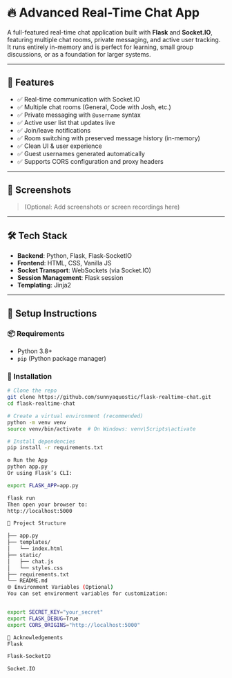 # 🔥 Advanced Real-Time Chat App

A full-featured real-time chat application built with **Flask** and **Socket.IO**, featuring multiple chat rooms, private messaging, and active user tracking. It runs entirely in-memory and is perfect for learning, small group discussions, or as a foundation for larger systems.

---

## 🚀 Features

- ✅ Real-time communication with Socket.IO
- ✅ Multiple chat rooms (General, Code with Josh, etc.)
- ✅ Private messaging with `@username` syntax
- ✅ Active user list that updates live
- ✅ Join/leave notifications
- ✅ Room switching with preserved message history (in-memory)
- ✅ Clean UI & user experience
- ✅ Guest usernames generated automatically
- ✅ Supports CORS configuration and proxy headers

---

## 📸 Screenshots

> (Optional: Add screenshots or screen recordings here)

---

## 🛠 Tech Stack

- **Backend**: Python, Flask, Flask-SocketIO
- **Frontend**: HTML, CSS, Vanilla JS
- **Socket Transport**: WebSockets (via Socket.IO)
- **Session Management**: Flask session
- **Templating**: Jinja2

---

## 🧪 Setup Instructions

### 📦 Requirements

- Python 3.8+
- `pip` (Python package manager)

### 🔧 Installation

```bash
# Clone the repo
git clone https://github.com/sunnyaquostic/flask-realtime-chat.git
cd flask-realtime-chat

# Create a virtual environment (recommended)
python -m venv venv
source venv/bin/activate  # On Windows: venv\Scripts\activate

# Install dependencies
pip install -r requirements.txt

⚙️ Run the App
python app.py
Or using Flask’s CLI:

export FLASK_APP=app.py

flask run
Then open your browser to:
http://localhost:5000

📁 Project Structure

├── app.py
├── templates/
│   └── index.html
├── static/
│   ├── chat.js
│   └── styles.css
├── requirements.txt
└── README.md
🌐 Environment Variables (Optional)
You can set environment variables for customization:


export SECRET_KEY="your_secret"
export FLASK_DEBUG=True
export CORS_ORIGINS="http://localhost:5000"

🙌 Acknowledgements
Flask

Flask-SocketIO

Socket.IO

